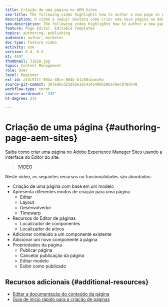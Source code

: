 ```yaml
---
title: Criação de uma página no AEM Sites
seo-title: The following video highlights how to author a new page in Adobe Experience Manager Sites using the Site Editor's UI
description: O vídeo a seguir destaca como criar uma nova página no Adobe Experience Manager Sites usando a interface do Editor de sites
seo-description: The following video highlights how to author a new page in Adobe Experience Manager Sites using the Site Editor's UI
feature: Page Editor, Editable Templates
topics: authoring, publishing
audience: author, marketer
doc-type: feature video
activity: use
version: 6.4, 6.5
kt: 4497
thumbnail: 31828.jpg
topic: Content Management
role: User
level: Beginner
exl-id: a14c511f-504a-48ce-864b-b1a30cbaea9a
source-git-commit: 307ed6cd25d5be1e54145406b206a78ec878d548
workflow-type: tm+mt
source-wordcount: '132'
ht-degree: 21%

---
```


# Criação de uma página {#authoring-page-aem-sites}

Saiba como criar uma página no Adobe Experience Manager Sites usando a interface do Editor do site.

>[!VIDEO](https://video.tv.adobe.com/v/31828?quality=12&learn=on)

Neste vídeo, os seguintes recursos ou funcionalidades são abordados:

* Criação de uma página com base em um modelo
* Apresenta diferentes modos de criação para uma página
   * Editar
   * Layout
   * Desenvolvedor
   * Timewarp  
* Recursos do Editor de páginas
   * Localizador de componentes
   * Localizador de ativos
* Adicionar conteúdo a um componente existente
* Adicionar um novo componente à página
* Propriedades da página
   * Publicar página
   * Cancelar publicação da página
   * Editar modelo
   * Exibir como publicado

## Recursos adicionais {#additional-resources}

* [Editar a documentação do conteúdo da página](https://experienceleague.adobe.com/docs/experience-manager-cloud-service/sites/authoring/fundamentals/editing-content.html?lang=pt-BR)
* [Guia de início rápido para a criação de páginas](https://experienceleague.adobe.com/docs/experience-manager-cloud-service/sites/authoring/getting-started/quick-start.html)
